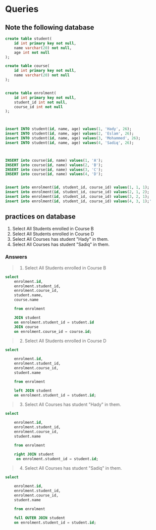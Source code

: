 # Queries

## Note the following database

```sql
create table student(
    id int primary key not null,
    name varchar(20) not null,
    age int not null
);

create table course(
    id int primary key not null,
    name varchar(20) not null
);


create table enrolment(
    id int primary key not null,
    student_id int not null,
    course_id int not null
);



insert INTO student(id, name, age) values(1, 'Hady', 26);
insert INTO student(id, name, age) values(2, 'Eslam', 26);
insert INTO student(id, name, age) values(3, 'Mohammed', 26);
insert INTO student(id, name, age) values(4, 'Sadiq', 26);



INSERT into course(id, name) values(1, 'A');
INSERT into course(id, name) values(2, 'B');
INSERT into course(id, name) values(3, 'C');
INSERT into course(id, name) values(4, 'D');


insert into enrolment(id, student_id, course_id) values(1, 1, 1);
insert into enrolment(id, student_id, course_id) values(2, 1, 2);
insert into enrolment(id, student_id, course_id) values(3, 2, 1);
insert into enrolment(id, student_id, course_id) values(4, 3, 1);'
```


## practices on database

  1. Select All Students enrolled in Course B
  2. Select All Students enrolled in Course D
  3. Select All Courses has student "Hady" in them.
  4. Select All Courses has student "Sadiq" in them.



### Answers

> 1. Select All Students enrolled in Course B

```sql
select 
    enrolment.id,
    enrolment.student_id,
    enrolment.course_id,
    student.name,
    course.name

    from enrolment

    JOIN student
    on enrolment.student_id = student.id
    JOIN course
    on enrolment.course_id = course.id;
```

> 2. Select All Students enrolled in Course D
```sql
select

    enrolment.id,
    enrolment.student_id,
    enrolment.course_id,
    student.name

    from enrolment

    left JOIN student
    on enrolment.student_id = student.id;

```


> 3. Select All Courses has student "Hady" in them.
```sql
select

    enrolment.id,
    enrolment.student_id,
    enrolment.course_id,
    student.name

    from enrolment

    right JOIN student
     on enrolment.student_id = student.id;
```
> 4. Select All Courses has student "Sadiq" in them.

```sql
select

    enrolment.id,
    enrolment.student_id,
    enrolment.course_id,
    student.name

    from enrolment

    full OUTER JOIN student
    on enrolment.student_id = student.id;
```










   






